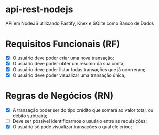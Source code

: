 # api-rest-nodejs
API em NodeJS utilizando Fastify, Knex e SQlite como Banco de Dados

# Requisitos Funcionais (RF)

- [x] O usuário deve poder criar uma nova transação;
- [x] O usuário deve poder obter um resumo da sua conta;
- [x] O usuário deve poder listar todas transações que já ocorreram;
- [x] O usuário deve poder visualizar uma transação única;

# Regras de Negócios (RN)

- [x] A transação poder ser do tipo crédito que somará ao valor total, ou débito subtrairá;
- [ ] Deve ser possível identificarmos o usuário entre as requisições;
- [x] O usuário só pode visualizar transações o qual ele criou;
